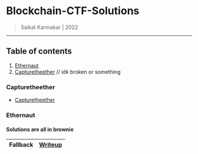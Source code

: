 # Blockchain-CTF-Solutions

> Saikat Karmakar | 2022

----------------------------------------------------------------

## Table of contents

1. [Ethernaut](https://ethernaut.openzeppelin.com/)
2. [Capturetheether](https://capturetheether.com/) // idk broken or something

### Capturetheether
- [Capturetheether](https://github.com/Aviksaikat/capute-the-ether)

### Ethernaut

#### Solutions are all in brownie

| Fallback | [Writeup](./ethernaut/fallback) |
|---|---|
